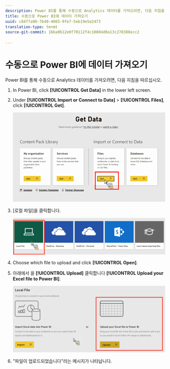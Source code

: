 ```yaml
---
description: Power BI를 통해 수동으로 Analytics 데이터를 가져오려면, 다음 지침을 따르십시오.
title: 수동으로 Power BI에 데이터 가져오기
uuid: c84f7a90-7b40-4065-9fe7-5eb19e5e2473
translation-type: tm+mt
source-git-commit: 16ba0b12e0f70112f4c10804d0a13c278388ecc2

---
```



# 수동으로 Power BI에 데이터 가져오기

Power BI를 통해 수동으로 Analytics 데이터를 가져오려면, 다음 지침을 따르십시오.

1. In Power BI, click **[!UICONTROL Get Data]** in the lower left screen.
1. Under **[!UICONTROL Import or Connect to Data]** > **[!UICONTROL Files]**, click **[!UICONTROL Get]**.

   ![](assets/get-data.png)

1. [로컬 파일]을 클릭합니다.

   ![](assets/local-file.png)

1. Choose which file to upload and click **[!UICONTROL Open]**.
1. 아래에서 을 **[!UICONTROL Upload]** 클릭합니다 **[!UICONTROL Upload your Excel file to Power BI]**.

   ![](assets/upload-excel-file.png)

1. &quot;파일이 업로드되었습니다&quot;라는 메시지가 나타납니다.

